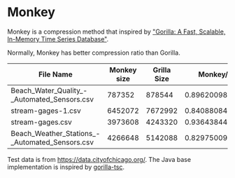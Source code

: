 # Monkey

Monkey is a compression method that inspired
by ["Gorilla: A Fast, Scalable, In-Memory Time Series Database"](http://www.vldb.org/pvldb/vol8/p1816-teller.pdf).

Normally, Monkey has better compression ratio than Gorilla.


| File Name                                      | Monkey size | Grilla Size | Monkey/Gorilla      |
|------------------------------------------------|-------------|-------------|---------------------|
| Beach_Water_Quality_-_Automated_Sensors.csv    | 787352      | 878544	     | 0.896200987087727   |
| stream-gages-1.csv                             | 	6452072    | 	7672992	   | 0.8408808454381289  |
| stream-gages.csv                               | 	3973608	   | 4243320     | 	0.9364384491388819 |
| Beach_Weather_Stations_-_Automated_Sensors.csv | 	4266648    | 	5142088    | 	0.829750093736241  |

Test data is from https://data.cityofchicago.org/.
The Java base implementation is inspired by [gorilla-tsc](https://github.com/burmanm/gorilla-tsc).